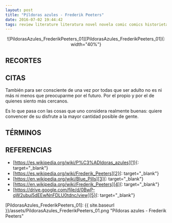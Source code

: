 ```yaml
---
layout: post
title: "Píldoras azules - Frederik Peeters"
date: 2016-07-02 19:44:42
tags: review literature literatura novel novela comic comics historieta historietas "novela gráfica" "graphic novel" "Píldoras azules - Frederik Peeters" "Píldoras azules" "Frederik Peeters" PildorasAzules_FrederikPeeters PildorasAzules FrederikPeeters
---
```




<div style="text-align:center" markdown="1">
![PildorasAzules_FrederikPeeters_01][PildorasAzules_FrederikPeeters_01]{: width="40%"}
</div>



## RECORTES



## CITAS
También para ser consciente de una vez por todas que ser adulto no es ni más ni menos que preocuparme por el futuro. Por el propio y por el de quienes siento más cercanos.

Es lo que pasa con las cosas que uno considera realmente buenas: quiere convencer de su disfrute a la mayor cantidad posible de gente.



## TÉRMINOS



## REFERENCIAS
* [https://es.wikipedia.org/wiki/P%C3%ADldoras_azules][1]{: target="_blank"}
* [https://es.wikipedia.org/wiki/Frederik_Peeters][2]{: target="_blank"}
* [https://en.wikipedia.org/wiki/Blue_Pills][3]{: target="_blank"}
* [https://en.wikipedia.org/wiki/Frederik_Peeters][4]{: target="_blank"}
* [https://drive.google.com/file/d/0BwP-qW2ubuj5dEEwNnFDLU0tdnc/view][5]{: target="_blank"}



[1]: https://es.wikipedia.org/wiki/P%C3%ADldoras_azules
[2]: https://es.wikipedia.org/wiki/Frederik_Peeters
[3]: https://en.wikipedia.org/wiki/Blue_Pills
[4]: https://en.wikipedia.org/wiki/Frederik_Peeters
[5]: https://drive.google.com/file/d/0BwP-qW2ubuj5dEEwNnFDLU0tdnc/view



[PildorasAzules_FrederikPeeters_01]: {{ site.baseurl }}/assets/PildorasAzules_FrederikPeeters_01.png "Píldoras azules - Frederik Peeters"
